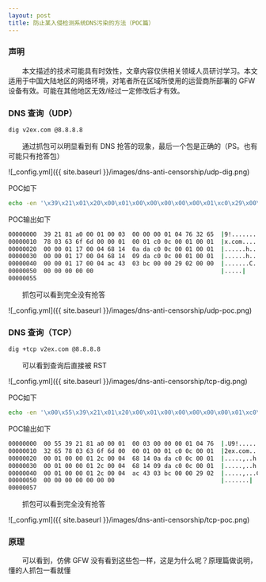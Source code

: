 ```yaml
---
layout: post
title: 防止某入侵检测系统DNS污染的方法（POC篇）
---
```


### 声明 ###
&emsp;&emsp;本文描述的技术可能具有时效性，文章内容仅供相关领域人员研讨学习。本文适用于中国大陆地区的网络环境，对笔者所在区域所使用的运营商所部署的 GFW 设备有效。可能在其他地区无效/经过一定修改后才有效。
### DNS 查询（UDP） ###
```bash
dig v2ex.com @8.8.8.8
```
&emsp;&emsp;通过抓包可以明显看到有 DNS 抢答的现象，最后一个包是正确的（PS。也有可能只有抢答包）

![_config.yml]({{ site.baseurl }}/images/dns-anti-censorship/udp-dig.png)

POC如下
```bash
echo -en '\x39\x21\x01\x20\x00\x01\x00\x00\x00\x00\x00\x01\xc0\x29\x00\x01\x00\x01\x00\x00\x29\x10\x00\x00\x00\x00\x00\x00\x0c\x00\x0a\x00\x08\xd9\x68\x98\x35\xdb\x07\xd2\x62\x04\x76\x32\x65\x78\xc0\x30\xc0\x32\xc0\x34\xc0\x36\xc0\x38\xc0\x3a\xc0\x3c\xc0\x3e\xc0\x40\xc0\x42\xc0\x44\xc0\x46\xc0\x48\xc0\x4a\xc0\x4c\xc0\x4e\xc0\x50\x03\x63\x6f\x6d\x00' | nc -u -w2 8.8.8.8 53 | hd
```
POC输出如下
```bash
00000000  39 21 81 a0 00 01 00 03  00 00 00 01 04 76 32 65  |9!...........v2e|
00000010  78 03 63 6f 6d 00 00 01  00 01 c0 0c 00 01 00 01  |x.com...........|
00000020  00 00 01 17 00 04 68 14  0a da c0 0c 00 01 00 01  |......h.........|
00000030  00 00 01 17 00 04 68 14  09 da c0 0c 00 01 00 01  |......h.........|
00000040  00 00 01 17 00 04 ac 43  03 bc 00 00 29 02 00 00  |.......C....)...|
00000050  00 00 00 00 00                                    |.....|
00000055
```
&emsp;&emsp;抓包可以看到完全没有抢答


![_config.yml]({{ site.baseurl }}/images/dns-anti-censorship/udp-poc.png)


### DNS 查询（TCP） ###
```bash
dig +tcp v2ex.com @8.8.8.8
```
&emsp;&emsp;可以看到查询后直接被 RST 

![_config.yml]({{ site.baseurl }}/images/dns-anti-censorship/tcp-dig.png)

POC如下
```bash
echo -en '\x00\x55\x39\x21\x01\x20\x00\x01\x00\x00\x00\x00\x00\x01\xc0\x29\x00\x01\x00\x01\x00\x00\x29\x10\x00\x00\x00\x00\x00\x00\x0c\x00\x0a\x00\x08\xd9\x68\x98\x35\xdb\x07\xd2\x62\x04\x76\x32\x65\x78\xc0\x30\xc0\x32\xc0\x34\xc0\x36\xc0\x38\xc0\x3a\xc0\x3c\xc0\x3e\xc0\x40\xc0\x42\xc0\x44\xc0\x46\xc0\x48\xc0\x4a\xc0\x4c\xc0\x4e\xc0\x50\x03\x63\x6f\x6d\x00' | nc -q1 8.8.8.8 53 | hd```
```
POC输出如下
```bash
00000000  00 55 39 21 81 a0 00 01  00 03 00 00 00 01 04 76  |.U9!...........v|
00000010  32 65 78 03 63 6f 6d 00  00 01 00 01 c0 0c 00 01  |2ex.com.........|
00000020  00 01 00 00 01 2c 00 04  68 14 0a da c0 0c 00 01  |.....,..h.......|
00000030  00 01 00 00 01 2c 00 04  68 14 09 da c0 0c 00 01  |.....,..h.......|
00000040  00 01 00 00 01 2c 00 04  ac 43 03 bc 00 00 29 02  |.....,...C....).|
00000050  00 00 00 00 00 00 00                              |.......|
00000057
```
&emsp;&emsp;抓包可以看到完全没有抢答

![_config.yml]({{ site.baseurl }}/images/dns-anti-censorship/tcp-poc.png)

### 原理 ###
&emsp;&emsp;可以看到，仿佛 GFW 没有看到这些包一样，这是为什么呢？原理篇做说明，懂的人抓包一看就懂
